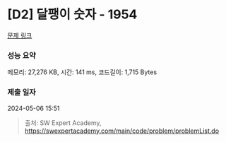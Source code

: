 # [D2] 달팽이 숫자 - 1954 

[문제 링크](https://swexpertacademy.com/main/code/problem/problemDetail.do?contestProbId=AV5PobmqAPoDFAUq) 

### 성능 요약

메모리: 27,276 KB, 시간: 141 ms, 코드길이: 1,715 Bytes

### 제출 일자

2024-05-06 15:51



> 출처: SW Expert Academy, https://swexpertacademy.com/main/code/problem/problemList.do